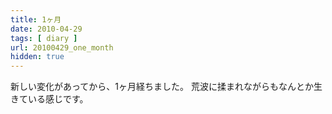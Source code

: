 ```yaml
---
title: 1ヶ月
date: 2010-04-29
tags: [ diary ]
url: 20100429_one_month
hidden: true
---
```

新しい変化があってから、1ヶ月経ちました。
荒波に揉まれながらもなんとか生きている感じです。
